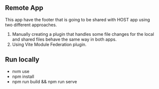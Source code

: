 ## Remote App

This app have the footer that is going to be shared with HOST app using two different approaches.

1. Manually creating a plugin that handles some file changes for the local and shared files behave the same way in both apps.
2. Using Vite Module Federation plugin.

## Run locally

- nvm use
- npm install
- npm run build && npm run serve
